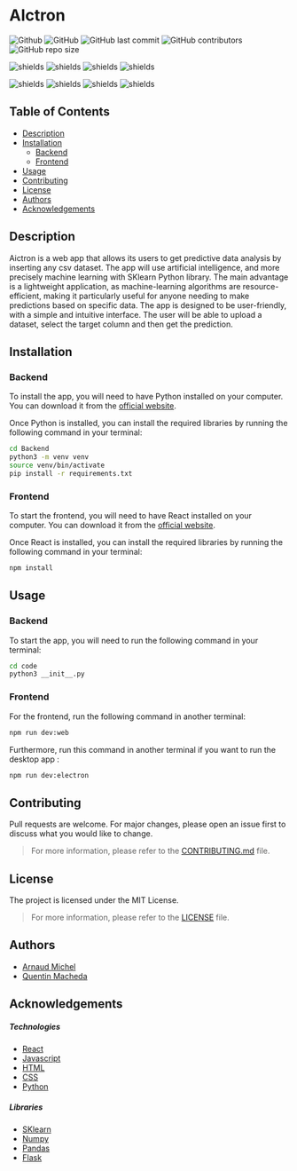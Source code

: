 # AIctron
![Github](https://img.shields.io/badge/GitHub-100000?style=for-the-badge&logo=github&logoColor=white)
![GitHub](https://img.shields.io/github/license/Group-3-Charlie/AIctron?style=for-the-badge)
![GitHub last commit](https://img.shields.io/github/issues/Group-3-Charlie/AIctron?style=for-the-badge)
![GitHub contributors](https://img.shields.io/github/contributors/Group-3-Charlie/AIctron?style=for-the-badge)
![GitHub repo size](https://img.shields.io/github/repo-size/Group-3-Charlie/AIctron?style=for-the-badge)


![shields](https://img.shields.io/badge/Python-3776AB?style=for-the-badge&logo=python&logoColor=white)
![shields](https://img.shields.io/badge/React-61DAFB?style=for-the-badge&logo=react&logoColor=white)
![shields](https://img.shields.io/badge/HTML5-E34F26?style=for-the-badge&logo=html5&logoColor=white)
![shields](https://img.shields.io/badge/CSS3-1572B6?style=for-the-badge&logo=css3&logoColor=white)

![shields](https://img.shields.io/badge/Scikit_Learn-F7931E?style=for-the-badge&logo=scikit-learn&logoColor=white)
![shields](https://img.shields.io/badge/Numpy-013243?style=for-the-badge&logo=numpy&logoColor=white)
![shields](https://img.shields.io/badge/Pandas-150458?style=for-the-badge&logo=pandas&logoColor=white)
![shields](https://img.shields.io/badge/Flask-000000?style=for-the-badge&logo=flask&logoColor=white)

## Table of Contents
- [Description](#description)
- [Installation](#installation)
  - [Backend](#backend)
  - [Frontend](#frontend)
- [Usage](#usage)
- [Contributing](#contributing)
- [License](#license)
- [Authors](#authors)
- [Acknowledgements](#acknowledgements)
  

## Description
Aictron is a web app that allows its users to get predictive data analysis by inserting any csv dataset. 
The app will use artificial intelligence, and more precisely machine learning with SKlearn Python library. 
The main advantage is a lightweight application, as machine-learning algorithms are resource-efficient, making it particularly useful for anyone needing to make predictions based on specific data. 
The app is designed to be user-friendly, with a simple and intuitive interface. 
The user will be able to upload a dataset, select the target column and then get the prediction.


## Installation

### Backend
To install the app, you will need to have Python installed on your computer. You can download it from the [official website](https://www.python.org/downloads/).

Once Python is installed, you can install the required libraries by running the following command in your terminal:

```bash
cd Backend
python3 -m venv venv
source venv/bin/activate
pip install -r requirements.txt
```

### Frontend
To start the frontend, you will need to have React installed on your computer. You can download it from the [official website](https://reactjs.org/).

Once React is installed, you can install the required libraries by running the following command in your terminal:

```bash
npm install
```


## Usage

### Backend
To start the app, you will need to run the following command in your terminal:

```bash
cd code
python3 __init__.py
```

### Frontend
For the frontend, run the following command in another terminal:

```bash
npm run dev:web
```

Furthermore, run this command in another terminal if you want to run the desktop app :

```bash
npm run dev:electron
```

## Contributing

Pull requests are welcome. For major changes, please open an issue first to discuss what you would like to change.
>For more information, please refer to the [CONTRIBUTING.md](CONTRIBUTING.md) file.


## License

The project is licensed under the MIT License. 
>For more information, please refer to the [LICENSE](LICENSE) file.


## Authors

- [Arnaud Michel](https://github.com/MrArnaudMichel)
- [Quentin Macheda](https://github.com/quentinmacheda)

## Acknowledgements

##### Technologies
- [React](https://reactjs.org/)
- [Javascript](https://www.javascript.com/)
- [HTML](https://html.com/)
- [CSS](https://www.w3.org/Style/CSS/Overview.en.html)
- [Python](https://www.python.org/)

##### Libraries
- [SKlearn](https://scikit-learn.org/stable/)
- [Numpy](https://numpy.org/)
- [Pandas](https://pandas.pydata.org/)
- [Flask](https://flask.palletsprojects.com/en/2.0.x/)
